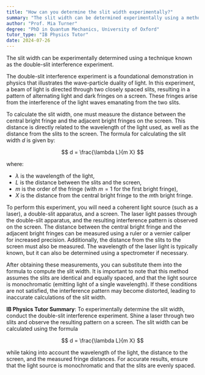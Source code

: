 ```yaml
---
title: "How can you determine the slit width experimentally?"
summary: "The slit width can be determined experimentally using a method known as the double-slit interference experiment."
author: "Prof. Mia Turner"
degree: "PhD in Quantum Mechanics, University of Oxford"
tutor_type: "IB Physics Tutor"
date: 2024-07-26
---
```


The slit width can be experimentally determined using a technique known as the double-slit interference experiment.

The double-slit interference experiment is a foundational demonstration in physics that illustrates the wave-particle duality of light. In this experiment, a beam of light is directed through two closely spaced slits, resulting in a pattern of alternating light and dark fringes on a screen. These fringes arise from the interference of the light waves emanating from the two slits.

To calculate the slit width, one must measure the distance between the central bright fringe and the adjacent bright fringes on the screen. This distance is directly related to the wavelength of the light used, as well as the distance from the slits to the screen. The formula for calculating the slit width $d$ is given by:

$$
d = \frac{\lambda L}{m X}
$$

where:
- $\lambda$ is the wavelength of the light,
- $L$ is the distance between the slits and the screen,
- $m$ is the order of the fringe (with $m = 1$ for the first bright fringe),
- $X$ is the distance from the central bright fringe to the $m$th bright fringe.

To perform this experiment, you will need a coherent light source (such as a laser), a double-slit apparatus, and a screen. The laser light passes through the double-slit apparatus, and the resulting interference pattern is observed on the screen. The distance between the central bright fringe and the adjacent bright fringes can be measured using a ruler or a vernier caliper for increased precision. Additionally, the distance from the slits to the screen must also be measured. The wavelength of the laser light is typically known, but it can also be determined using a spectrometer if necessary.

After obtaining these measurements, you can substitute them into the formula to compute the slit width. It is important to note that this method assumes the slits are identical and equally spaced, and that the light source is monochromatic (emitting light of a single wavelength). If these conditions are not satisfied, the interference pattern may become distorted, leading to inaccurate calculations of the slit width.

**IB Physics Tutor Summary**: To experimentally determine the slit width, conduct the double-slit interference experiment. Shine a laser through two slits and observe the resulting pattern on a screen. The slit width can be calculated using the formula 

$$
d = \frac{\lambda L}{m X}
$$ 

while taking into account the wavelength of the light, the distance to the screen, and the measured fringe distances. For accurate results, ensure that the light source is monochromatic and that the slits are evenly spaced.
    
